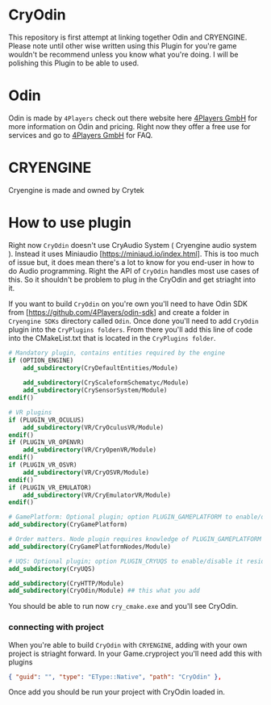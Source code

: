 # CryOdin
This repository is first attempt at linking together Odin and CRYENGINE. Please note until other wise written 
using this Plugin for you're game wouldn't be recommend unless you know what you're doing. I will be polishing this 
Plugin to be able to used.

# Odin 
 Odin is made by `4Players` check out there website here [4Players GmbH](https://www.4players.io/) for more information on Odin and pricing.
 Right now they offer a free use for services and go to [4Players GmbH](https://www.4players.io/odin/faq/) for FAQ.

 # CRYENGINE 
 Cryengine is made and owned by Crytek 


# How to use plugin 

Right now `CryOdin` doesn't use CryAudio System ( Cryengine audio system ). Instead it uses Miniaudio [https://miniaud.io/index.html]. This is too much of issue but, it does mean there's a lot to know for you end-user in how to do Audio programming. Right the API of `CryOdin` handles most use cases of this. So it shouldn't be problem to plug in the CryOdin and get striaght into it.

If you want to build `CryOdin` on you're own you'll need to have Odin SDK from [https://github.com/4Players/odin-sdk] and create a folder in `Cryengine SDKs` directory called  `Odin`. Once done you'll need to add `CryOdin` plugin into the `CryPlugins folders`. From there you'll add this line of code into the CMakeList.txt that is located in the `CryPlugins folder`.


```CMake
# Mandatory plugin, contains entities required by the engine
if (OPTION_ENGINE)
	add_subdirectory(CryDefaultEntities/Module)
	
	add_subdirectory(CryScaleformSchematyc/Module)
	add_subdirectory(CrySensorSystem/Module)
endif()

# VR plugins
if (PLUGIN_VR_OCULUS)
	add_subdirectory(VR/CryOculusVR/Module)
endif()
if (PLUGIN_VR_OPENVR)	
	add_subdirectory(VR/CryOpenVR/Module)
endif()	
if (PLUGIN_VR_OSVR)	
	add_subdirectory(VR/CryOSVR/Module)
endif()
if (PLUGIN_VR_EMULATOR)
	add_subdirectory(VR/CryEmulatorVR/Module)
endif()

# GamePlatform: Optional plugin; option PLUGIN_GAMEPLATFORM to enable/disable it resides in its own sub directory
add_subdirectory(CryGamePlatform)

# Order matters. Node plugin requires knowledge of PLUGIN_GAMEPLATFORM option defined above
add_subdirectory(CryGamePlatformNodes/Module)

# UQS: Optional plugin; option PLUGIN_CRYUQS to enable/disable it resides in its own sub directory
add_subdirectory(CryUQS)

add_subdirectory(CryHTTP/Module)
add_subdirectory(CryOdin/Module) ## this what you add 
```
You should be able to run now `cry_cmake.exe` and you'll see CryOdin.

### connecting with project

When you're able to build `CryOdin` with `CRYENGINE`, adding with your own project is striaght forward. In your Game.cryproject you'll need add this with plugins 
```json
{ "guid": "", "type": "EType::Native", "path": "CryOdin" },
``` 
Once add you should be run your project with CryOdin loaded in.
